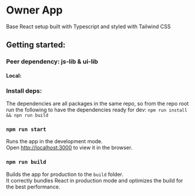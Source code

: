 # Owner App

Base React setup built with Typescript and styled with Tailwind CSS

## Getting started:

### Peer dependency: js-lib & ui-lib

#### Local:

### Install deps:

The dependencies are all packages in the same repo, so from the repo root run the following to have the dependencies ready for dev:
`npm run install && npn run build`

### `npm run start`

Runs the app in the development mode.\
Open [http://localhost:3000](http://localhost:3000) to view it in the browser.

### `npm run build`

Builds the app for production to the `build` folder.\
It correctly bundles React in production mode and optimizes the build for the best performance.
